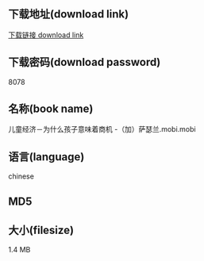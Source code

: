 ## 下载地址(download link)
[下载链接 download link](https://tutu365.netlify.app/?s=%E5%84%BF%E7%AB%A5%E7%BB%8F%E6%B5%8E%EF%BC%8D%E4%B8%BA%E4%BB%80%E4%B9%88%E5%AD%A9%E5%AD%90%E6%84%8F%E5%91%B3%E7%9D%80%E5%95%86%E6%9C%BA+-%EF%BC%88%E5%8A%A0%EF%BC%89%E8%90%A8%E7%91%9F%E5%85%B0.mobi)

## 下载密码(download password)
8078

## 名称(book name)
儿童经济－为什么孩子意味着商机 -（加）萨瑟兰.mobi.mobi

## 语言(language)
chinese

## MD5


## 大小(filesize)
1.4 MB
